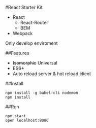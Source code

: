 #React Starter Kit

- React
    - React-Router
    - BEM
- Webpack

Only develop enviroment

##Features

- ~~Isomorphic~~ Universal
- ES6+
- Auto reload server & hot reload client

##Install

```
npm install -g babel-cli nodemon
npm install
```

##Run

```
npm start
open localhost:8080
```